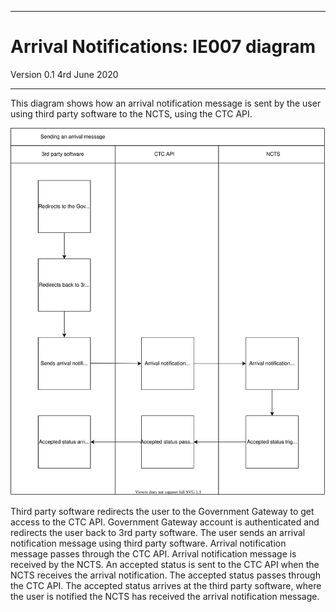 ---

# Arrival Notifications: IE007 diagram

Version 0.1 4rd June 2020
***


This diagram shows how an arrival notification message is sent by the user using third party software to the NCTS, using the CTC API.

<img src="../figures/sending-an-arrival-message-ie007.svg"/>

Third party software redirects the user to the Government Gateway to get access to the CTC API.
Government Gateway account is authenticated and redirects the user back to 3rd party software.
The user sends an arrival notification message using third party software.
Arrival notification message passes through the CTC API.
Arrival notification message is received by the NCTS.
An accepted status is sent to the CTC API when the NCTS receives the arrival notification.
The accepted status passes through the CTC API.
The accepted status arrives at the third party software, where the user is notified the NCTS has received the arrival notification message.
